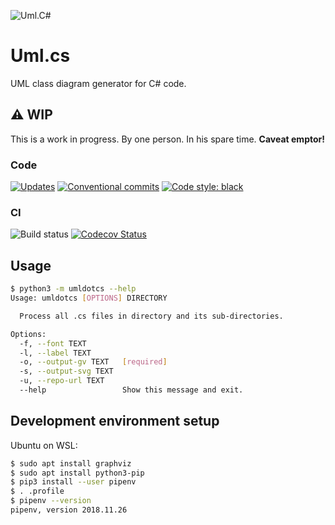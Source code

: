 ![Uml.C#](https://repository-images.githubusercontent.com/238708889/14df4f80-4f3d-11ea-80c3-462fae3affa3)

# Uml.cs

UML class diagram generator for C# code.

## ⚠️ WIP

This is a work in progress. By one person. In his spare time. **Caveat emptor!**

### Code

[![Updates](https://pyup.io/repos/github/kthy/uml.cs/shield.svg)](https://pyup.io/repos/github/kthy/uml.cs/)
[![Conventional commits](https://img.shields.io/badge/conventional%20commits-1.0.0-blue.svg)](https://www.conventionalcommits.org/en/v1.0.0/)
[![Code style: black](https://img.shields.io/badge/code%20style-black-000000.svg)](https://github.com/psf/black)

### CI

![Build status](https://github.com/kthy/uml.cs/workflows/build/badge.svg)
[![Codecov Status](https://codecov.io/gh/kthy/uml.cs/branch/main/graph/badge.svg)](https://codecov.io/gh/kthy/uml.cs)

## Usage

```bash
$ python3 -m umldotcs --help
Usage: umldotcs [OPTIONS] DIRECTORY

  Process all .cs files in directory and its sub-directories.

Options:
  -f, --font TEXT
  -l, --label TEXT
  -o, --output-gv TEXT   [required]
  -s, --output-svg TEXT
  -u, --repo-url TEXT
  --help                 Show this message and exit.
```

## Development environment setup

Ubuntu on WSL:

```bash
$ sudo apt install graphviz
$ sudo apt install python3-pip
$ pip3 install --user pipenv
$ . .profile
$ pipenv --version
pipenv, version 2018.11.26
```

